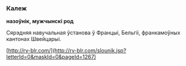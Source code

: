 ### Калеж
**назоўнік, мужчынскі род**

Сярэдняя навучальная ўстанова ў Францыі, Бельгіі, франкамоўных кантонах Швейцарыі.

<a rel="author">[http://rv-blr.com/](http://rv-blr.com/slounik.jsp?letterId=0&maskId=0&pageId=1267)</a>
